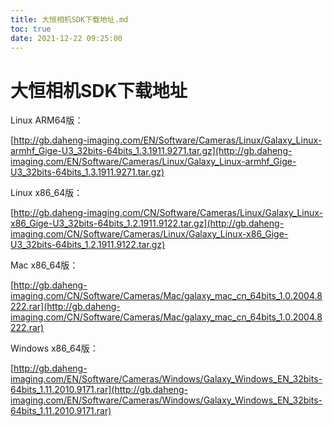 ```yaml
---
title: 大恒相机SDK下载地址.md
toc: true
date: 2021-12-22 09:25:00
---
```

# 大恒相机SDK下载地址

Linux ARM64版：

[http://gb.daheng-imaging.com/EN/Software/Cameras/Linux/Galaxy_Linux-armhf_Gige-U3_32bits-64bits_1.3.1911.9271.tar.gz](http://gb.daheng-imaging.com/EN/Software/Cameras/Linux/Galaxy_Linux-armhf_Gige-U3_32bits-64bits_1.3.1911.9271.tar.gz)

Linux x86_64版：

[http://gb.daheng-imaging.com/CN/Software/Cameras/Linux/Galaxy_Linux-x86_Gige-U3_32bits-64bits_1.2.1911.9122.tar.gz](http://gb.daheng-imaging.com/CN/Software/Cameras/Linux/Galaxy_Linux-x86_Gige-U3_32bits-64bits_1.2.1911.9122.tar.gz)

Mac x86_64版：

[http://gb.daheng-imaging.com/CN/Software/Cameras/Mac/galaxy_mac_cn_64bits_1.0.2004.8222.rar](http://gb.daheng-imaging.com/CN/Software/Cameras/Mac/galaxy_mac_cn_64bits_1.0.2004.8222.rar)

Windows x86_64版：

[http://gb.daheng-imaging.com/EN/Software/Cameras/Windows/Galaxy_Windows_EN_32bits-64bits_1.11.2010.9171.rar](http://gb.daheng-imaging.com/EN/Software/Cameras/Windows/Galaxy_Windows_EN_32bits-64bits_1.11.2010.9171.rar)
